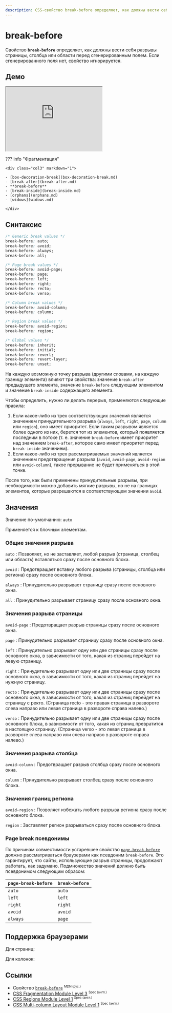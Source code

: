 ```yaml
---
description: CSS-свойство break-before определяет, как должны вести себя разрывы страницы, столбца или области перед сгенерированным полем. Если сгенерированного поля нет, свойство игнорируется.
---
```


# break-before

Свойство **`break-before`** определяет, как должны вести себя разрывы страницы, столбца или области перед сгенерированным полем. Если сгенерированного поля нет, свойство игнорируется.

## Демо

<iframe class="interactive is-default-height" height="200" src="https://interactive-examples.mdn.mozilla.net/pages/css/break-before.html" title="MDN Web Docs Interactive Example" loading="lazy" data-readystate="complete"></iframe>

??? info "Фрагментация"

    <div class="col3" markdown="1">

    - [box-decoration-break](box-decoration-break.md)
    - [break-after](break-after.md)
    - **break-before**
    - [break-inside](break-inside.md)
    - [orphans](orphans.md)
    - [widows](widows.md)

    </div>

## Синтаксис

```css
/* Generic break values */
break-before: auto;
break-before: avoid;
break-before: always;
break-before: all;

/* Page break values */
break-before: avoid-page;
break-before: page;
break-before: left;
break-before: right;
break-before: recto;
break-before: verso;

/* Column break values */
break-before: avoid-column;
break-before: column;

/* Region break values */
break-before: avoid-region;
break-before: region;

/* Global values */
break-before: inherit;
break-before: initial;
break-before: revert;
break-before: revert-layer;
break-before: unset;
```

На каждую возможную точку разрыва (другими словами, на каждую границу элемента) влияют три свойства: значение `break-after` предыдущего элемента, значение `break-before` следующим элементом и значение `break-inside` содержащего элемента.

Чтобы определить, нужно ли делать перерыв, применяются следующие правила:

1. Если какое-либо из трех соответствующих значений является значением принудительного разрыва (`always`, `left`, `right`, `page`, `column` или `region`), оно имеет приоритет. Если таким разрывом является более одного из них, берется тот из элементов, который появляется последним в потоке (т. е. значение `break-before` имеет приоритет над значением `break-after`, которое само имеет приоритет перед `break-inside` значением).
2. Если какое-либо из трех рассматриваемых значений является значением предотвращения разрыва (`avoid`, `avoid-page`, `avoid-region` или `avoid-column`), такое прерывание не будет применяться в этой точке.

После того, как были применены принудительные разрывы, при необходимости можно добавить мягкие разрывы, но не на границах элементов, которые разрешаются в соответствующем значении `avoid`.

## Значения

Значение по-умолчанию: `auto`

Применяется к блочным элементам.

### Общие значения разрыва

`auto`
: Позволяет, но не заставляет, любой разрыв (страница, столбец или область) вставляться сразу после основного блока.

`avoid`
: Предотвращает вставку любого разрыва (страницы, столбца или региона) сразу после основного блока.

`always`
: Принудительно разрывает страницу сразу после основного окна.

`all`
: Принудительно разрывает страницу сразу после основного окна.

### Значения разрыва страницы

`avoid-page`
: Предотвращает разрыв страницы сразу после основного окна.

`page`
: Принудительно разрывает страницу сразу после основного окна.

`left`
: Принудительно разрывает одну или две страницы сразу после основного окна, в зависимости от того, какая из страниц перейдет на левую страницу.

`right`
: Принудительно разрывает одну или две страницы сразу после основного окна, в зависимости от того, какая из страниц перейдет на нужную страницу.

`recto`
: Принудительно разрывает одну или две страницы сразу после основного окна, в зависимости от того, какая из страниц перейдет на страницу с ректо. (Страница recto - это правая страница в развороте слева направо или левая страница в развороте справа налево.)

`verso`
: Принудительно разрывает одну или две страницы сразу после основного блока, в зависимости от того, какая из страниц превратится в настоящую страницу. (Страница verso - это левая страница в развороте слева направо или слева направо в развороте справа налево.)

### Значения разрыва столбца

`avoid-column`
: Предотвращает разрыв столбца сразу после основного окна.

`column`
: Принудительно разрывает столбец сразу после основного блока.

### Значения границ региона

`avoid-region`
: Позволяет избежать любого разрыва региона сразу после основного блока.

`region`
: Заставляет регион разрываться сразу после основного блока.

### Page break псевдонимы

По причинам совместимости устаревшее свойство [`page-break-before`](page-break-before.md) должно рассматриваться браузерами как псевдоним `break-before`. Это гарантирует, что сайты, использующие разрыв страницы, продолжают работать, как задумано. Подмножество значений должно быть псевдонимом следующим образом:

| `page-break-before` | `break-before` |
| ------------------- | -------------- |
| `auto`              | `auto`         |
| `left`              | `left`         |
| `right`             | `right`        |
| `avoid`             | `avoid`        |
| `always`            | `page`         |

## Поддержка браузерами

Для страниц:

<p class="ciu_embed" data-feature="mdn-css__properties__break-before__paged_context" data-periods="future_1,current,past_1,past_2" data-accessible-colours="false"></p>

Для колонок:

<p class="ciu_embed" data-feature="mdn-css__properties__break-before__multicol_context" data-periods="future_1,current,past_1,past_2" data-accessible-colours="false"></p>

## Ссылки

- Свойство [`break-before`](https://developer.mozilla.org/ru/docs/Web/CSS/break-before) <sup><small>MDN (рус.)</small></sup>
- [CSS Fragmentation Module Level 3](https://w3c.github.io/csswg-drafts/css-break/#break-between) <sup><small>Spec (англ.)</small></sup>
- [CSS Regions Module Level 1](https://w3c.github.io/csswg-drafts/css-regions/#region-flow-break) <sup><small>Spec (англ.)</small></sup>
- [CSS Multi-column Layout Module Level 1](https://w3c.github.io/csswg-drafts/css-multicol/#break-before-break-after-break-inside) <sup><small>Spec (англ.)</small></sup>
